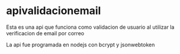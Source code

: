 # apivalidacionemail


Esta es una api que funciona como validacion de usuario al utilizar la verificacion de email por correo

La api fue programada en nodejs con bcrypt y jsonwebtoken
